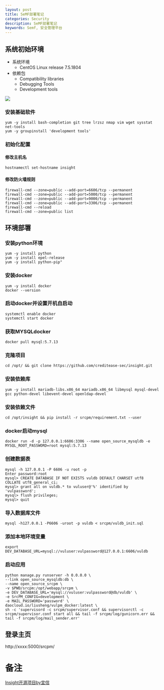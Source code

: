 ```yaml
---
layout: post
title: SeMF部署笔记
categories: Security
description: SeMF部署笔记
keywords: Semf, 安全管理平台
---
```


## 系统初始环境

- 系统环境
    - CentOS Linux release 7.5.1804
- 依赖包
    - Compatibility libraries
    - Debugging Tools
    - Development tools

![](http://cdn.mingsec.com/安全管理体系.png)



### 安装基础软件

```
yum -y install bash-completion git tree lrzsz nmap vim wget sysstat net-tools
yum -y groupinstall 'development tools'
```
### 初始化配置
#### 修改主机名
```
hostnamectl set-hostname insight
```
#### 修改防火墙规则
```
firewall-cmd --zone=public --add-port=6606/tcp --permanent
firewall-cmd --zone=public --add-port=5000/tcp --permanent
firewall-cmd --zone=public --add-port=9000/tcp --permanent
firewall-cmd --zone=public --add-port=3306/tcp --permanent
firewall-cmd --reload
firewall-cmd --zone=public list
```
## 环境部署
### 安装python环境
```
yum -y install python
yum -y install epel-release
yum -y install python-pip"
```
### 安装docker
```
yum -y install docker
docker --version
```
### 启动docker并设置开机自启动
```
systemctl enable docker
systemctl start docker
```
### 获取MYSQLdocker
```
docker pull mysql:5.7.13
```
### 克隆项目
```
cd /opt/ && git clone https://github.com/creditease-sec/insight.git
```
### 安装依赖库
```
yum -y install mariadb-libs.x86_64 mariadb.x86_64 libmysql mysql-devel gcc python-devel libevent-devel openldap-devel
```
### 安装依赖文件
```
cd /opt/insight && pip install -r srcpm/requirement.txt --user
```
### docker启动mysql
```
docker run -d -p 127.0.0.1:6606:3306 --name open_source_mysqldb -e MYSQL_ROOT_PASSWORD=root mysql:5.7.13
```
### 创建数据表
```
mysql -h 127.0.0.1 -P 6606 -u root -p
Enter password:root
mysql> CREATE DATABASE IF NOT EXISTS vuldb DEFAULT CHARSET utf8 COLLATE utf8_general_ci;
mysql> grant all on vuldb.* to vuluser@'%' identified by 'vulpassword';
mysql> flush privileges;
mysql> quit
```
### 导入数据库文件
```
mysql -h127.0.0.1 -P6606 -uroot -p vuldb < srcpm/vuldb_init.sql
```
### 添加本地环境变量
```
export DEV_DATABASE_URL=mysql://vuluser:vulpassword@127.0.0.1:6606/vuldb
```
### 启动应用
```
python manage.py runserver -h 0.0.0.0 \
--link open_source_mysqldb:db \
--name open_source_srcpm \
-v $PWD/srcpm:/opt/webapp/srcpm \
-e DEV_DATABASE_URL='mysql://vuluser:vulpassword@db/vuldb' \
-e SrcPM_CONFIG=development \
-e MAIL_PASSWORD='password' \
daocloud.io/liusheng/vulpm_docker:latest \
sh -c 'supervisord -c srcpm/supervisor.conf && supervisorctl -c srcpm/supervisor.conf start all && tail -f srcpm/log/gunicorn.err && tail -f srcpm/log/mail_sender.err'
```
## 登录主页
http://xxxx:5000/srcpm/

# 备注
[Insight开源项目by宜信](https://github.com/creditease-sec/insight "Insight开源项目by宜信")